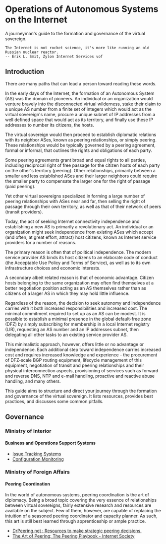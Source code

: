 # Operations of Autonomous Systems on the Internet
A journeyman's guide to the formation and governance of the virtual sovereign.

```text
The Internet is not rocket science, it's more like running an old Russian nuclear reactor.
-- Erik L. Smit, Zylon Internet Services vof
```

## Introduction

There are many paths that can lead a person toward reading these words.

In the early days of the Internet, the formation of an Autonomous System (AS) was the domain of pioneers. An individual or an organization would venture bravely into the disconnected virtual wilderness, stake their claim to a unique AS number from a finite set of integers which would act as the virtual sovereign's name, procure a unique subnet of IP addresses from a well defined space that would act as its territory, and finally use these IP addresses to number its citizens, the hosts.

The virtual sovereign would then proceed to establish diplomatic relations with its neighbor ASes, known as peering relationships, or simply peering. These relationships would be typically governed by a peering agreement, formal or informal, that outlines the rights and obligations of each party.

Some peering agreements grant broad and equal rights to all parties, including reciprocal right of free passage for the citizen hosts of each party on the  other's territory (peering). Other relationships, primarily between a smaller and less established ASes and their larger neighbors could require the smaller party to compensate the larger one for the right of passage (paid peering).

Yet other virtual sovereigns specialized in forming a large number of peering relationships with ASes near and far, then selling the right of passage through  their own territory, as well as that of their network of peers (transit providers).

Today, the act of seeking Internet connectivity independence and establishing a new AS is primarily a revolutionary act. An individual or an organization might seek independence from existing ASes which accept (and often, at great effort, attract) host citizens, known as Internet service providers for a number of reasons.

The primary reason is often that of political independence. The modern service provider AS binds its host citizens to an elaborate code of conduct (the Acceptable Use Policy and Terms of Service), as well as to its own infrastructure choices and economic interests.

A secondary albeit related reason is that of economic advantage. Citizen hosts belonging to the same organization may often find themselves at a better negotiation position acting as an AS themselves rather than as citizens of a larger AS in which they may hold little influence.

Regardless of the reason, the decision to seek autonomy and independence carries with it both increased responsibilities and increased cost. The minimal commitment required to set up as an AS can be modest. It is possible to establish a minimal presence in the global default-free zone (DFZ) by simply subscribing for membership in a local Internet registry (LIR), requesting an AS number and an IP addresses subnet, then delegating all other tasks to an existing service provider AS.

This minimalistic approach, however, offers little or no advantage or independence. Each additional step toward independence carries increased cost and requires increased knowledge and experience - the procurement of DFZ-scale BGP routing equipment, lifecycle management of this equipment, negotiation of transit and peering relationships and their physical interconnection aspects, provisioning of services such as forward and reverse DNS, NTP and e-mail handling, proactive and reactive abuse handling, and many others.

This guide aims to structure and direct your journey through the formation and governance of the virtual sovereign. It lists resources, provides best practices, and discusses some common pitfalls.

## Governance

### Ministry of Interior

#### Business and Operations Support Systems

* [Issue Tracking Systems](Issue_Tracking_Systems.md)
* [Configuration Monitoring](Configuration_Monitoring.md)

### Ministry of Foreign Affairs

#### Peering Coordination

In the world of autonomous systems, peering coordination is the art of diplomacy. Being a broad topic covering the very essence of relationships between virtual sovereigns, fairly extensive research and resources are available on the subject. Few of them, however, are capable of replacing the intuition of a seasoned peering coordinator and capacity planner. As such, this art is still best learned through apprenticeship or ample practice.

* [DrPeering.net : Resources to make strategic peering decisions.](http://drpeering.net/index.php)
* [The Art of Peering: The Peering Playbook - Internet Society](http://www.internetsociety.org/sites/default/files/norton3_20100811.pdf)
